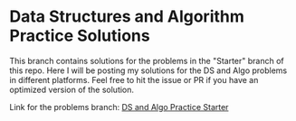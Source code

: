 # Data Structures and Algorithm Practice Solutions
This branch contains solutions for the problems in the "Starter" branch of this repo. Here I will be posting my solutions for the DS and Algo problems in different platforms.
Feel free to hit the issue or PR if you have an optimized version of the solution.


Link for the problems branch: [DS and Algo Practice Starter](https://github.com/jsr1611/DS-and-Algo-Practice/tree/Starter)

